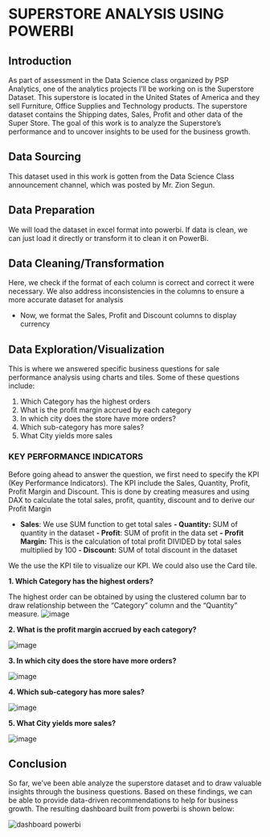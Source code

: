 # SUPERSTORE ANALYSIS USING POWERBI
## Introduction
As part of assessment in the Data Science class organized by PSP Analytics, one of the analytics projects I’ll be working on is the Superstore Dataset. This superstore is located in the United States of America and they sell Furniture, Office Supplies and Technology products. The superstore dataset contains the Shipping dates, Sales, Profit and other data of the Super Store.
The goal of this work is to analyze the Superstore’s performance and to uncover insights to be used for the business growth.

## Data Sourcing 
This dataset used in this work is gotten from the Data Science Class announcement channel, which was posted by Mr. Zion Segun.
## Data Preparation 
We will load the dataset in excel format into powerbi.  If data is clean, we can just load it directly or transform it to clean it on PowerBi. 
## Data Cleaning/Transformation
Here, we check if the format of each column is correct and correct it were necessary. We also address inconsistencies in the columns to ensure a more accurate dataset for analysis
- Now, we format the Sales, Profit and Discount columns to display currency

## Data Exploration/Visualization 
This is where we answered specific business questions for sale performance analysis using charts and tiles. Some of these questions include:
1.	Which Category has the highest orders
2.	What is the profit margin accrued by each category
3.	In which city does the store have more orders?
4.	Which sub-category has more sales?
5.	What City yields more sales
### KEY PERFORMANCE INDICATORS
Before going ahead to answer the question, we first need to specify the KPI (Key Performance Indicators). The KPI include the Sales, Quantity, Profit, Profit Margin and Discount. This is done by creating measures and using DAX to calculate the total sales, profit, quantity, discount and to derive our Profit Margin
- **Sales**: We use SUM function to get total sales
**- Quantity:** SUM of quantity in the dataset
**- Profit**: SUM of profit in the data set
**- Profit Margin:** This is the calculation of total profit DIVIDED by total sales multiplied by 100
**- Discount:** SUM of total discount in the dataset
  
We the use the KPI tile to visualize our KPI. We could also use the Card tile.

**1.	Which Category has the highest orders?**

The highest order can be obtained by using the clustered column bar to draw relationship between the “Category” column and the “Quantity” measure. 
 ![image](https://github.com/user-attachments/assets/a7ca0dae-f450-4028-bce3-33aff98fc972)

**2.	What is the profit margin accrued by each category?**

 ![image](https://github.com/user-attachments/assets/5181ca11-008b-4e00-b16e-a7afeeb91c03)

**3.	In which city does the store have more orders?**

![image](https://github.com/user-attachments/assets/d604b57c-100e-4a8e-8def-675e543a09ab)
 
**4.	Which sub-category has more sales?**

 ![image](https://github.com/user-attachments/assets/327f8dea-05be-4db7-84ff-4bf99a083666)

**5.	What City yields more sales?**

![image](https://github.com/user-attachments/assets/6646dcdb-7fd5-437b-b820-75054b265fa7)

## Conclusion 
So far, we’ve been able analyze the superstore dataset and to draw valuable insights through the business questions. Based on these findings, we can be able to provide data-driven recommendations to help for business growth. The resulting dashboard built from powerbi is shown below:

![dashboard powerbi](https://github.com/user-attachments/assets/67759d1a-a220-467e-b3f3-871e8260ca3c)


